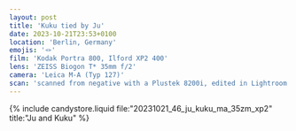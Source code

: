 ```yaml
---
layout: post
title: 'Kuku tied by Ju'
date: 2023-10-21T23:53+0100
location: 'Berlin, Germany'
emojis: '🪢'
film: 'Kodak Portra 800, Ilford XP2 400'
lens: 'ZEISS Biogon T* 35mm f/2'
camera: 'Leica M-A (Typ 127)'
scan: 'scanned from negative with a Plustek 8200i, edited in Lightroom'
---
```


{% include candystore.liquid file:"20231021_46_ju_kuku_ma_35zm_xp2" title:"Ju and Kuku" %}